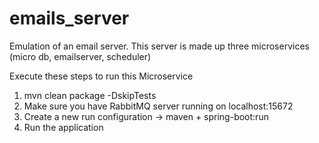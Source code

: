 # emails_server
Emulation of an email server. This server is made up three microservices (micro db, emailserver, scheduler)

Execute these steps to run this Microservice
1. mvn clean package -DskipTests
2. Make sure you have RabbitMQ server running on localhost:15672
3. Create a new run configuration -> maven + spring-boot:run
4. Run the application
